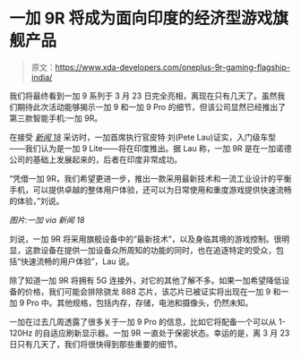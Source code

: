 # 一加 9R 将成为面向印度的经济型游戏旗舰产品

> 原文：<https://www.xda-developers.com/oneplus-9r-gaming-flagship-india/>

我们将最终看到一加 9 系列于 3 月 23 日完全亮相，离现在只有几天了。虽然我们期待此次活动能够揭示一加 9 和一加 9 Pro 的细节，但该公司显然已经推出了第三款智能手机:一加 9R。

在接受 *[新闻 18](https://www.news18.com/news/tech/exclusive-oneplus-9r-signals-return-of-the-flagship-killer-gaming-credentials-and-made-for-india-3547673.html)* 采访时，一加首席执行官皮特·刘(Pete Lau)证实，入门级车型——我们认为是一加 9 Lite——将在印度推出。据 Lau 称，一加 9R 是在一加诺德公司的基础上发展起来的，后者在印度非常成功。

“凭借一加 9R，我们希望更进一步，推出一款采用最新技术和一流工业设计的平衡手机，可以提供卓越的整体用户体验，还可以为日常使用和重度游戏提供快速流畅的体验，”刘说。

*图片:一加 via 新闻 18*

刘说，一加 9R 将采用旗舰设备中的“最新技术”，以及身临其境的游戏控制。很明显，这款设备在提供一加设备众所周知的功能的同时，也在追逐特定的受众，包括“快速流畅的用户体验”，Lau 说。

除了知道一加 9R 将拥有 5G 连接外，对它的其他了解不多。如果一加希望降低设备的价格，我们可能会排除骁龙 888 芯片，该芯片已被证实将出现在一加 9 和一加 9 Pro 中。其他规格，包括内存，存储，电池和摄像头，仍然未知。

一加在过去几周透露了很多关于一加 9 Pro 的信息，比如它将配备一个可以从 1-120Hz 的自适应刷新显示器。一加 9R 一直处于保密状态。幸运的是，离 3 月 23 日只有几天了，我们将很快得到那些重要的细节。
